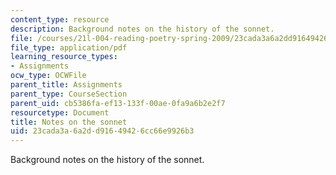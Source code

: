 ```yaml
---
content_type: resource
description: Background notes on the history of the sonnet.
file: /courses/21l-004-reading-poetry-spring-2009/23cada3a6a2dd91649426cc66e9926b3_MIT21l_004s09_assn07_sonnets.pdf
file_type: application/pdf
learning_resource_types:
- Assignments
ocw_type: OCWFile
parent_title: Assignments
parent_type: CourseSection
parent_uid: cb5386fa-ef13-133f-00ae-0fa9a6b2e2f7
resourcetype: Document
title: Notes on the sonnet
uid: 23cada3a-6a2d-d916-4942-6cc66e9926b3
---
```

Background notes on the history of the sonnet.

